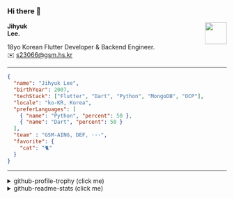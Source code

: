 ### Hi there 👋
<img src="https://github.githubassets.com/images/mona-loading-default.gif" width="50px" align="right">
</a>

**Jihyuk\
Lee.**

18yo Korean Flutter Developer & Backend Engineer.\
✉️ <s23066@gsm.hs.kr>

---

```json
{
  "name": "Jihyuk Lee",
  "birthYear": 2007,
  "techStack": ["Flutter", "Dart", "Python", "MongoDB", "OCP"],
  "locale": "ko-KR, Korea",
  "preferLanguages": [
    { "name": "Python", "percent": 50 },
    { "name": "Dart", "percent": 50 }
  ],
  "team" : "GSM-AING, DEF, ···",
  "favorite": {
    "cat": "🐈"
  }
}
```
---
<details>
  <summary>github-profile-trophy (click me)</summary>
  
![](https://github-profile-trophy.vercel.app/?username=withJihyuk&row=1&column=8&theme=nord)
  
</details>
<details>
  <summary>github-readme-stats (click me)</summary>
  
<!--START_SECTION:waka-->
![Code Time](http://img.shields.io/badge/Code%20Time-544%20hrs%2030%20mins-blue)

![Lines of code](https://img.shields.io/badge/%EC%A0%80%EB%8A%94%20%EC%97%AC%ED%83%9C%EA%B9%8C%EC%A7%80%20-415.5%20thousand%20%EC%A4%84%EC%9D%98%20%EC%BD%94%EB%93%9C%EB%A5%BC%20%EC%9E%91%EC%84%B1%ED%96%88%EC%96%B4%EC%9A%94.-blue)

**저는 저녁형 인간이에요. 🦉** 

```text
🌞 아침                     225 commits         ████░░░░░░░░░░░░░░░░░░░░░   14.94 % 
🌆 낮　                     507 commits         ████████░░░░░░░░░░░░░░░░░   33.67 % 
🌃 저녁                     570 commits         █████████░░░░░░░░░░░░░░░░   37.85 % 
🌙 밤　                     204 commits         ███░░░░░░░░░░░░░░░░░░░░░░   13.55 % 
```


📊 **저는 이번주를 이렇게 시간을 보냈어요.** 

```text
🕑︎ Timezone: Asia/Seoul

💬 프로그래밍 언어들: 
Kotlin                   2 hrs 13 mins       █████████░░░░░░░░░░░░░░░░   36.21 % 
HCL                      1 hr 23 mins        ██████░░░░░░░░░░░░░░░░░░░   22.74 % 
Dart                     59 mins             ████░░░░░░░░░░░░░░░░░░░░░   16.12 % 
Other                    37 mins             ███░░░░░░░░░░░░░░░░░░░░░░   10.29 % 
Markdown                 22 mins             ██░░░░░░░░░░░░░░░░░░░░░░░   06.12 % 

🔥 에디터들: 
Android Studio           3 hrs 14 mins       █████████████░░░░░░░░░░░░   52.85 % 
VS Code                  2 hrs 53 mins       ████████████░░░░░░░░░░░░░   47.15 % 

💻 운영 체제들: 
Mac                      6 hrs 8 mins        █████████████████████████   100.00 % 
```


 Last Updated on 26/10/2024 18:45:27 UTC
<!--END_SECTION:waka-->

</details>

</div>


